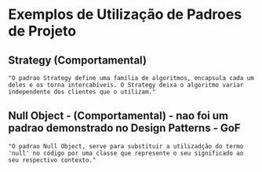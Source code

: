# Exemplos de Utilização de Padroes de Projeto

## Strategy (Comportamental)
    "O padrao Strategy define uma família de algoritmos, encapsula cada um deles e os torna intercabíveis. O Strategy deixa o algoritmo variar independente dos clientes que o utilizam."

## Null Object - (Comportamental) - nao foi um padrao demonstrado no Design Patterns - GoF
    "O padrao Null Object, serve para substituir a utilizadção do termo 'null' no código por uma classe que represente o seu significado ao seu respectivo contexto."